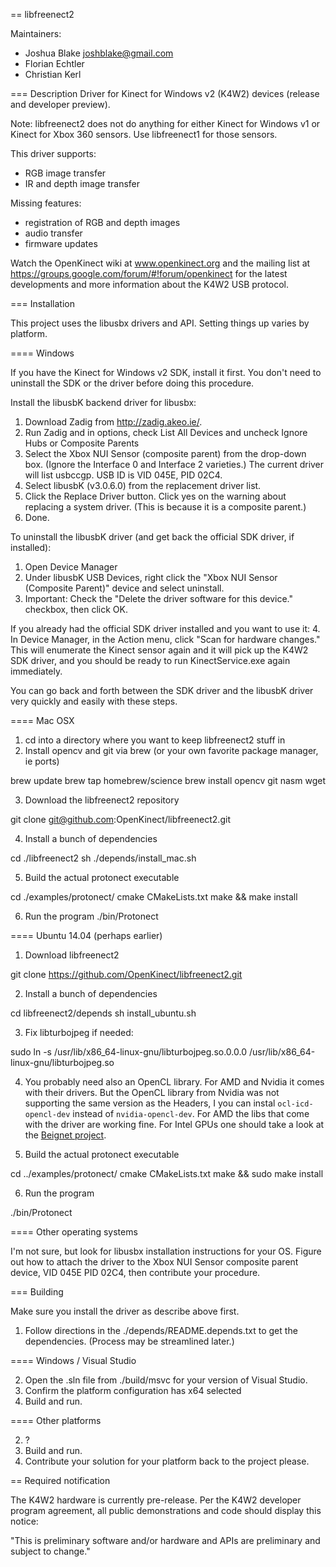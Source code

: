== libfreenect2

Maintainers:
* Joshua Blake <joshblake@gmail.com>
* Florian Echtler
* Christian Kerl

=== Description
Driver for Kinect for Windows v2 (K4W2) devices (release and developer preview).

Note: libfreenect2 does not do anything for either Kinect for Windows v1 or Kinect for Xbox 360 sensors. Use libfreenect1 for those sensors.

This driver supports:
* RGB image transfer
* IR and depth image transfer

Missing features:
* registration of RGB and depth images
* audio transfer
* firmware updates

Watch the OpenKinect wiki at www.openkinect.org and the mailing list at https://groups.google.com/forum/#!forum/openkinect for the latest developments and more information about the K4W2 USB protocol.

=== Installation

This project uses the libusbx drivers and API. Setting things up varies by platform.

==== Windows

If you have the Kinect for Windows v2 SDK, install it first. You don't need to uninstall the SDK or the driver before doing this procedure.

Install the libusbK backend driver for libusbx:

1. Download Zadig from http://zadig.akeo.ie/.
2. Run Zadig and in options, check List All Devices and uncheck Ignore Hubs or Composite Parents
3. Select the Xbox NUI Sensor (composite parent) from the drop-down box. (Ignore the Interface 0 and Interface 2 varieties.)
The current driver will list usbccgp. USB ID is VID 045E, PID 02C4.
4. Select libusbK (v3.0.6.0) from the replacement driver list.
5. Click the Replace Driver button. Click yes on the warning about replacing a system driver. (This is because it is a composite parent.)
6. Done. 

To uninstall the libusbK driver (and get back the official SDK driver, if installed):

1. Open Device Manager
2. Under libusbK USB Devices, right click the "Xbox NUI Sensor (Composite Parent)" device and select uninstall.
3. Important: Check the "Delete the driver software for this device." checkbox, then click OK.

If you already had the official SDK driver installed and you want to use it:
4. In Device Manager, in the Action menu, click "Scan for hardware changes." 
This will enumerate the Kinect sensor again and it will pick up the K4W2 SDK driver, and you should be ready to run KinectService.exe again immediately.

You can go back and forth between the SDK driver and the libusbK driver very quickly and easily with these steps.

==== Mac OSX

1. cd into a directory where you want to keep libfreenect2 stuff in
2. Install opencv and git via brew (or your own favorite package manager, ie ports)

brew update
brew tap homebrew/science
brew install opencv git nasm wget

3. Download the libfreenect2 repository

git clone git@github.com:OpenKinect/libfreenect2.git

4. Install a bunch of dependencies

cd ./libfreenect2
sh ./depends/install_mac.sh

5. Build the actual protonect executable

cd ./examples/protonect/
cmake CMakeLists.txt
make && make install

6. Run the program
./bin/Protonect

==== Ubuntu 14.04 (perhaps earlier)

1. Download libfreenect2

git clone https://github.com/OpenKinect/libfreenect2.git

2. Install a bunch of dependencies

cd libfreenect2/depends
sh install_ubuntu.sh

3. Fix libturbojpeg if needed:

sudo ln -s /usr/lib/x86_64-linux-gnu/libturbojpeg.so.0.0.0 /usr/lib/x86_64-linux-gnu/libturbojpeg.so

4. You probably need also an OpenCL library. For AMD and Nvidia it comes with their drivers. But the OpenCL library from Nvidia was not supporting the same version as the Headers, I you can instal ``ocl-icd-opencl-dev`` instead of ``nvidia-opencl-dev``. For AMD the libs that come with the driver are working fine. For Intel GPUs one should take a look at the [Beignet project](http://www.freedesktop.org/wiki/Software/Beignet/).

5. Build the actual protonect executable

cd ../examples/protonect/
cmake CMakeLists.txt
make && sudo make install

6. Run the program

./bin/Protonect

==== Other operating systems

I'm not sure, but look for libusbx installation instructions for your OS. Figure out how to attach the driver to the Xbox NUI Sensor composite parent device, VID 045E PID 02C4, then contribute your procedure.

=== Building

Make sure you install the driver as describe above first.

1. Follow directions in the ./depends/README.depends.txt to get the dependencies. (Process may be streamlined later.)

==== Windows / Visual Studio

2. Open the .sln file from ./build/msvc for your version of Visual Studio.
3. Confirm the platform configuration has x64 selected
4. Build and run.

==== Other platforms

2. ?
3. Build and run.
4. Contribute your solution for your platform back to the project please.

== Required notification

The K4W2 hardware is currently pre-release. Per the K4W2 developer program agreement, all public demonstrations and code should display this notice:

"This is preliminary software and/or hardware and APIs are preliminary and subject to change."
